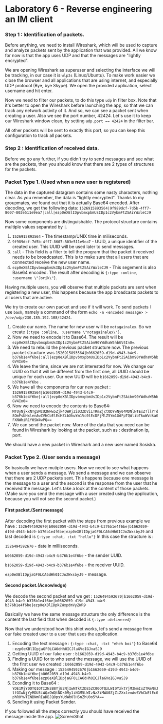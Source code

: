 # Laboratory 6 - Reverse engineering an IM client

### Step 1 : Identification of packets.
Before anything, we need to install Wireshark, which will be used to capture and analyze packets sent by the application that was provided. All we know for now is that the app uses UDP and that the messages are "lightly encrypted".

We are opening Wireshark as superuser and selecting the interface we will be tracking, in our case it is `wlp3s` (Linux/Ubuntu). 
To make work easier we close the browser and all applications that are using internet, and especially UDP protocol (Bye, bye Skype).
We open the provided application, select username and hit enter.

Now we need to filter our packets, to do this type `udp` in filter box. 
Note that it's better to open the Wireshark before launching the app, so that we can track any network activity of it.
And so, we can see a packet sent when creating a user. Also we see the port number, 42424. Let's use it to keep our Wireshark window clean, by setting `udp.port == 42424` in the filter bar.

All other packets will be sent to exactly this port, so you can keep this configuration to track all packets.

### Step 2 : Identification of received data.
Before we go any further, if you didn't try to send messages and see what are the packets, then you should know that there are 2 types of structures for the packets.

### Packet Type 1. (Used when a new user is registered)

The data in the captured datagram contains some nasty characters, nothing clear. As you remember, the data is "lightly encrypted". Thanks to my groupmates, we found out that it is actually Base64 encoded. After decoding, we get the following data: `1526915893564|9f989dcf-7d5b-4ff7-8607-803e511e9ea7|:all|ezp0eXBlIDpvbmxpbmUsIDp1c2VybmFtZSAiYWxleCJ9`

Now some components are distinguishable. The protocol structure contains multiple values separated by `|`.
1. `1526915893564` - The timestamp/UNIX time in miliseconds.
2. `9f989dcf-7d5b-4ff7-8607-803e511e9ea7` - UUID, a unique identifier of the created user. This UUID will be used later to send messages.
3. `:all` - This field is a filter to tell the program that the packet it received needs to be broadcasted. This is to make sure that all users that are connected receive the new user name.
4. `ezp0eXBlIDpvbmxpbmUsIDp1c2VybmFtZSAiYWxleCJ9` - This segement is also Base64 encoded. The result after decoding is `{:type :online, :username \"Jorik\"}`.

Having multiple users, you will observe that multiple packets are sent when registering a new user, this happens because the app broadcasts packets to all users that are active.

We try to create our own packet and see if it will work.
To send packets I use `bash`, namely a command of the form `echo -n <encoded message> > /dev/udp/230.185.192.108/42424`.

1. Create our name. The name for new user will be `notagainalex`. So we create `{:type :online, :username \"notagainalex\"}`.
2. Now we need to encode it to Base64. The result will be `ezp0eXBlIDpvbmxpbmUsIDp1c2VybmFtZSAibm90YWdhaW5hbGV4In0=`.
3. We need to rebuild the previous packet structure now. The previous packet structure was `1526915893564|b0662059-d19d-4943-b4c9-b376b1e4f6be|:all|ezp0eXBlIDpvbmxpbmUsIDp1c2VybmFtZSAibm90YWdhaW5hbGV4In0=`
4. We leave the time, since we are not interested for now. We change our UUID so that it will be different from the first one, all UUID should be unique for each user. Our new UUID will be `b1662059-d19d-4943-b4c9-b376b1e4f6be` .
5. We have all the components for our new packet : `1526915893564|b1662059-d19d-4943-b4c9-b376b1e4f6be|:all|ezp0eXBlIDpvbmxpbmUsIDp1c2VybmFtZSAibm90YWdhaW5hbGV4In0=`
6. Now we need to encode the contents to Base64: `MTUyNjkxNTg5MzU2NHw5Zjk4OWRjZi03ZDViLTRmZjctODYwNy04MDNlNTExZTllYTd8OmFsbHxlenAwZVhCbElEcHZibXhwYm1Vc0lEcDFjMlZ5Ym1GdFpTQWlibTkwWVdkaGFXNWhiR1Y0SW4wPQ==`
7. We can send the packet now. More of the data that you need can be found in Wireshark by looking at the packet, such as : destination ip, port.

We should have a new packet in Wireshark and a new user named Sosiska.

### Packet Type 2. (User sends a message)
So basically we have mutiple users. Now we need to see what happens when a user sends a message. We send a message and we can observe that there are 2 UDP packets sent. This happens because one message is the message to a user and the second is the response from the user that he received the message. Let's take a look at the content of those packets. (Make sure you send the message with a user created using the application, because you will not see the second packet.)

#### First packet.(Sent message)
After decoding the first packet with the steps from previous example we have : `1526494592670|b0662059-d19d-4943-b4c9-b376b1e4f6be|b1662059-d19d-4943-b4c9-b376b1e4f6be|ezp0eXBlIDpjaGF0LCA6dHh0ICJoZWxsbyJ9` and last decoded is `{:type :chat, :txt "hello"}` In this case the structure is : 

`1526494592670` - date in milliseconds.

`b0662059-d19d-4943-b4c9-b376b1e4f6be` - the sender UUID.

`b1662059-d19d-4943-b4c9-b376b1e4f6be` - the receiver UUID.

`ezp0eXBlIDpjaGF0LCA6dHh0ICJoZWxsbyJ9` - message.

#### Second packet.(Acnowledge)
We decode the second packet and we get : `1526494592670|b1662059-d19d-4943-b4c9-b376b1e4f6be|b0662059-d19d-4943-b4c9-b376b1e4f6be|ezp0eXBlIDpkZWxpdmVyZWR9`

Basically we have the same message structure the only difference is the content the last field that when decoded is `{:type :delivered}`

Now that we understood how this shiet works, let's send a message from our fake created user to a user that uses the application. 

1. Encoding the text message : `{:type :chat, :txt "eheh boi"}` to Base64 : `ezp0eXBlIDpjaGF0LCA6dHh0ICJlaGVoIGJvaSJ9`
2. Getting UUID of our fake user : `b1662059-d19d-4943-b4c9-b376b1e4f6be`
3. Finding a UUID for to who send the message, we will use the UUID of the first user we created : `b0662059-d19d-4943-b4c9-b376b1e4f6be`
4. Making our message : `1526494592670|b1662059-d19d-4943-b4c9-b376b1e4f6be|b0662059-d19d-4943-b4c9-b376b1e4f6be|ezp0eXBlIDpjaGF0LCA6dHh0ICJlaGVoIGJvaSJ9`
5. Econding it to Base64 : `YDE1MjY0OTQ1OTI2NzB8YjE2NjIwNTktZDE5ZC00OTQzLWI0YzktYjM3NmIxZTRmNmJlfGIwNjYyMDU5LWQxOWQtNDk0My1iNGM5LWIzNzZiMWU0ZjZiZXxlenAwZVhCbElEcGphR0YwTENBNmRIaDBJQ0psYUdWb0lHSnZhU0o5YA==`
6. Sending it using Packet Sender.

If you followed all the steps correctly you should have received the message inside the app.
![ScreenShot](https://i.imgur.com/C6a1SR9.png)
